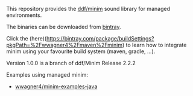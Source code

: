 This repository provides the [ddf/minim](https://github.com/ddf/Minim) sound library for managed environments.

The binaries can be downloaded from [bintray](https://bintray.com/wwagner4/maven/minim/view). 

Click the (here)(https://bintray.com/package/buildSettings?pkgPath=%2Fwwagner4%2Fmaven%2Fminim) to learn how to 
integrate minim using your favourite build system (maven, gradle, ...).

Version 1.0.0 is a branch of ddf/Minim Release 2.2.2

Examples using managed minim:
* [wwagner4/minim-examples-java](https://github.com/wwagner4/minim-examples-java)